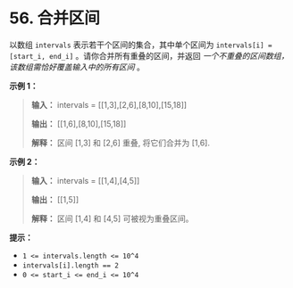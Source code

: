 # 56. 合并区间

以数组 `intervals` 表示若干个区间的集合，其中单个区间为 `intervals[i] = [start_i, end_i]` 。请你合并所有重叠的区间，并返回
_一个不重叠的区间数组，该数组需恰好覆盖输入中的所有区间_ 。

**示例 1：**

> **输入：** intervals = \[\[1,3],\[2,6],\[8,10],\[15,18]]
>
> **输出：** \[\[1,6],\[8,10],\[15,18]]
>
> **解释：** 区间 \[1,3] 和 \[2,6] 重叠, 将它们合并为 \[1,6]\.

**示例 2：**

> **输入：** intervals = \[\[1,4],\[4,5]]
>
> **输出：** \[\[1,5]]
>
> **解释：** 区间 \[1,4] 和 \[4,5] 可被视为重叠区间。

**提示：**

* `1 <= intervals.length <= 10^4`
* `intervals[i].length == 2`
* `0 <= start_i <= end_i <= 10^4`